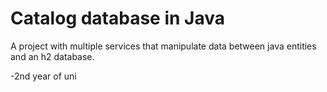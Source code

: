 # Catalog database in Java

A project with multiple services that manipulate data between java entities and an h2 database.

-2nd year of uni
